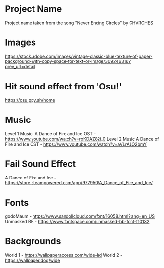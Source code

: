 # Project Name
Project name taken from the song "Never Ending Circles" by CHVRCHES

# Images
https://stock.adobe.com/images/vintage-classic-blue-texture-of-paper-background-with-copy-space-for-text-or-image/309246316?prev_url=detail

# Hit sound effect from 'Osu!'
https://osu.ppy.sh/home

# Music
Level 1 Music:
A Dance of Fire and Ice OST - https://www.youtube.com/watch?v=roKDAZ82i_0
Level 2 Music
A Dance of Fire and Ice OST - https://www.youtube.com/watch?v=aVLrALO2bmY

# Fail Sound Effect
A Dance of Fire and Ice - https://store.steampowered.com/app/977950/A_Dance_of_Fire_and_Ice/

# Fonts
godoMaum - https://www.sandollcloud.com/font/16058.html?lang=en_US
Unmasked BB - https://www.fontspace.com/unmasked-bb-font-f10132

# Backgrounds
World 1 - https://wallpaperaccess.com/wide-hd
World 2 - https://wallpaper.dog/wide